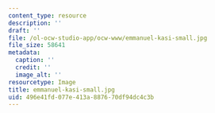```yaml
---
content_type: resource
description: ''
draft: ''
file: /ol-ocw-studio-app/ocw-www/emmanuel-kasi-small.jpg
file_size: 58641
metadata:
  caption: ''
  credit: ''
  image_alt: ''
resourcetype: Image
title: emmanuel-kasi-small.jpg
uid: 496e41fd-077e-413a-8876-70df94dc4c3b
---
```

